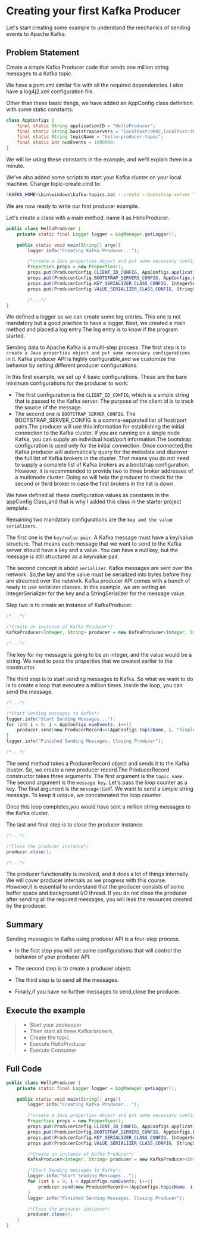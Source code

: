 # Creating your first Kafka Producer

Let's start creating some example to understand the mechanics of sending events to Apache Kafka.

## Problem Statement

Create a simple Kafka Producer code that sends one million string messages to a Kafka topic.

We have a pom.xml similar file with all the required dependencies. I also have a log4j2.xml configuration file.

Other than these basic things, we have added an AppConfig class definition with some static constants:
```java
class AppConfigs {
    final static String applicationID = "HelloProducer";
    final static String bootstrapServers = "localhost:9092,localhost:9093";
    final static String topicName = "hello-producer-topic";
    final static int numEvents = 1000000;
}
```

We will be using these constants in the example, and we'll explain them in a minute.

We've also added some scripts to start your Kafka cluster on your local machine. Change topic-create.cmd to:
```cmd
%KAFKA_HOME%\bin\windows\kafka-topics.bat --create --bootstrap-server localhost:9092 --topic hello-producer-topic --partitions 5 --replication-factor 3
```
We are now ready to write our first producer example.

Let's create a class with a main method, name it as HelloProducer.
```java
public class HelloProducer {
    private static final Logger logger = LogManager.getLogger();

    public static void main(String[] args){
        logger.info("Creating Kafka Producer...");

        /*create a Java properties object and put some necessary configurations in it.*/
        Properties props = new Properties();
        props.put(ProducerConfig.CLIENT_ID_CONFIG, AppConfigs.applicationID);
        props.put(ProducerConfig.BOOTSTRAP_SERVERS_CONFIG, AppConfigs.bootstrapServers);
        props.put(ProducerConfig.KEY_SERIALIZER_CLASS_CONFIG, IntegerSerializer.class.getName());
        props.put(ProducerConfig.VALUE_SERIALIZER_CLASS_CONFIG, StringSerializer.class.getName());

        /*...*/
}
```

We defined a logger so we can create some log entries. This one is not mandatory but a good practice to have a logger. Next, we created a main method and placed a log entry.The log entry is to know if the program started.

Sending data to Apache Kafka is a multi-step process. The first step is to `create a Java properties object and put some necessary configurations` in it. Kafka producer API is highly configurable,and we customize the behavior by setting different producer configurations.

In this first example, we set up 4 basic configurations. These are the bare minimum configurations for the producer to work:

- The first configuration is the `CLIENT_ID_CONFIG`, which is a simple string that is passed to the Kafka server. The purpose of the client id is to track the source of the message.
- The second one is `BOOTSTRAP_SERVER_CONFIG`. The BOOTSTRAP_SERVER_CONFIG is a comma-separated list of host/port pairs.The producer will use this information for establishing the initial connection to the Kafka cluster. If you are running on a single node Kafka, you can supply an individual host/port information.The bootstrap configuration is used only for the initial connection. Once connected,the Kafka producer will automatically query for the metadata and discover the full list of Kafka brokers in the cluster. That means you do not need to supply a complete list of Kafka brokers as a bootstrap configuration. However, it is recommended to provide two to three broker addresses of a multimode cluster. Doing so will help the producer to check for the second or third broker in case the first brokers in the list is down.

We have defined all these configuration values as constants in the appConfig Class,and that is why I added this class in the starter project template.

Remaining two mandatory configurations are the `key and the value serializers`.

The first one is the `key/value pair`. A Kafka message must have a key/value structure. That means each message that we want to send to the Kafka server should have a key and a value. You can have a null key, but the message is still structured as a key/value pair.

The second concept is about `serializer`. Kafka messages are sent over the network. So,the key and the value must be serialized into bytes before they are streamed over the network. Kafka producer API comes with a bunch of ready to use serializer classes. In this example, we are setting an IntegerSerializer for the key and a StringSerializer for the message value.

Step two is to create an instance of KafkaProducer.
```java
/*...*/

/*Create an instance of Kafka Producer*/
KafkaProducer<Integer, String> producer = new KafkaProducer<Integer, String>(props);

/*...*/
```
The key for my message is going to be an integer, and the value would be a string. We need to pass the properties that we created earlier to the constructor.

The third step is to start sending messages to Kafka. So what we want to do is to create a loop that executes a million times. Inside the loop, you can send the message.

```java
/*...*/

/*Start Sending messages to Kafka*/
logger.info("Start Sending Messages...");
for (int i = 0; i < AppConfigs.numEvents; i++){
    producer.send(new ProducerRecord<>(AppConfigs.topicName, i, "Simple Message-"+i));
}
logger.info("Finished Sending Messages. Closing Producer");

/*...*/
```

The send method takes a ProducerRecord object and sends it to the Kafka cluster. So, we create a new producer record.The ProducerRecord constructor takes three arguments. The first argument is the `topic name`. The second argument is the `message key`. Let's pass the loop counter as a key. The final argument is the `message` itself. We want to send a simple string message. To keep it unique,
we concatenated the loop counter.

Once this loop completes,you would have sent a million string messages to the Kafka cluster.

The last and final step is to close the producer instance. 
```java
/*...*/

/*Close the producer instance*/
producer.close();

/*...*/
```

The producer functionality is involved, and it does a lot of things internally. We will cover producer internals as we progress with this course. However,it is essential to understand that the producer consists of some buffer space and background I/O thread. If you do not close the producer after sending all the required messages, you will leak the resources created by the producer.

## Summary

Sending messages to Kafka using producer API is a four-step process.
- In the first step you will set some configurations that will control the behavior of your producer API.

- The second step is to create a producer object.

- The third step is to send all the messages.

- Finally,if you have no further messages to send,close the producer.

## Execute the example 
> - Start your zookeeper  
> - Then start all three Kafka brokers.
> - Create the topic.
> - Execute HelloProducer
> - Execute Consumer

## Full Code 
```java
public class HelloProducer {
    private static final Logger logger = LogManager.getLogger();

    public static void main(String[] args){
        logger.info("Creating Kafka Producer...");

        /*create a Java properties object and put some necessary configurations in it.*/
        Properties props = new Properties();
        props.put(ProducerConfig.CLIENT_ID_CONFIG, AppConfigs.applicationID);
        props.put(ProducerConfig.BOOTSTRAP_SERVERS_CONFIG, AppConfigs.bootstrapServers);
        props.put(ProducerConfig.KEY_SERIALIZER_CLASS_CONFIG, IntegerSerializer.class.getName());
        props.put(ProducerConfig.VALUE_SERIALIZER_CLASS_CONFIG, StringSerializer.class.getName());

        /*Create an instance of Kafka Producer*/
        KafkaProducer<Integer, String> producer = new KafkaProducer<Integer, String>(props);

        /*Start Sending messages to Kafka*/
        logger.info("Start Sending Messages...");
        for (int i = 0; i < AppConfigs.numEvents; i++){
            producer.send(new ProducerRecord<>(AppConfigs.topicName, i, "Simple Message-"+i));
        }
        logger.info("Finished Sending Messages. Closing Producer");

        /*Close the producer instance*/
        producer.close();
    }
}
```
